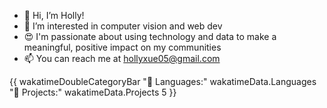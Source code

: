 - 👋 Hi, I’m Holly!
- 👀 I’m interested in computer vision and web dev
- 😍 I'm passionate about using technology and data to make a meaningful, positive impact on my communities 
- 📫 You can reach me at hollyxue05@gmail.com

{{ wakatimeDoubleCategoryBar "💾 Languages:" wakatimeData.Languages "💼 Projects:" wakatimeData.Projects 5 }}

<!---
catto-stackko/catto-stackko is a ✨ special ✨ repository because its `README.md` (this file) appears on your GitHub profile.
You can click the Preview link to take a look at your changes.
--->
